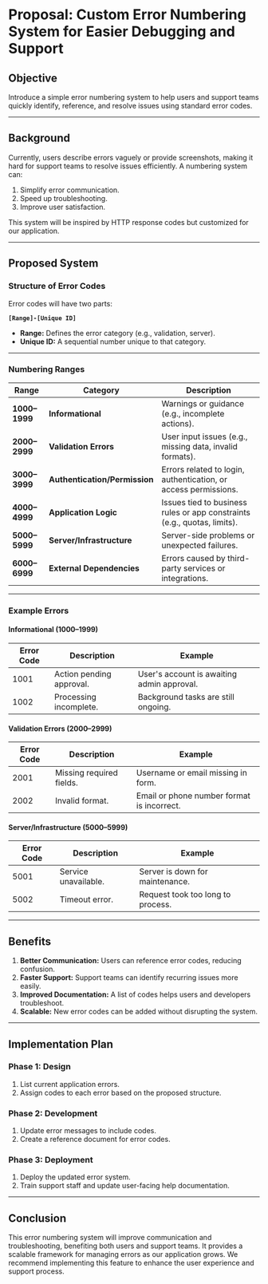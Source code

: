 # Proposal: Custom Error Numbering System for Easier Debugging and Support

## Objective
Introduce a simple error numbering system to help users and support teams quickly identify, reference, and resolve issues using standard error codes.

---

## Background
Currently, users describe errors vaguely or provide screenshots, making it hard for support teams to resolve issues efficiently. A numbering system can:

1. Simplify error communication.
2. Speed up troubleshooting.
3. Improve user satisfaction.

This system will be inspired by HTTP response codes but customized for our application.

---

## Proposed System
### Structure of Error Codes
Error codes will have two parts:

**`[Range]-[Unique ID]`**

- **Range:** Defines the error category (e.g., validation, server).
- **Unique ID:** A sequential number unique to that category.

---

### Numbering Ranges
| **Range**   | **Category**                  | **Description**                                                                 |
|-------------|-------------------------------|---------------------------------------------------------------------------------|
| **1000–1999** | **Informational**             | Warnings or guidance (e.g., incomplete actions).                                |
| **2000–2999** | **Validation Errors**         | User input issues (e.g., missing data, invalid formats).                        |
| **3000–3999** | **Authentication/Permission** | Errors related to login, authentication, or access permissions.                 |
| **4000–4999** | **Application Logic**         | Issues tied to business rules or app constraints (e.g., quotas, limits).        |
| **5000–5999** | **Server/Infrastructure**     | Server-side problems or unexpected failures.                                    |
| **6000–6999** | **External Dependencies**     | Errors caused by third-party services or integrations.                          |

---

### Example Errors
#### Informational (1000–1999)
| **Error Code** | **Description**                      | **Example**                                 |
|----------------|--------------------------------------|---------------------------------------------|
| 1001           | Action pending approval.            | User's account is awaiting admin approval.  |
| 1002           | Processing incomplete.              | Background tasks are still ongoing.         |

#### Validation Errors (2000–2999)
| **Error Code** | **Description**                      | **Example**                                 |
|----------------|--------------------------------------|---------------------------------------------|
| 2001           | Missing required fields.            | Username or email missing in form.          |
| 2002           | Invalid format.                     | Email or phone number format is incorrect.  |

#### Server/Infrastructure (5000–5999)
| **Error Code** | **Description**                      | **Example**                                 |
|----------------|--------------------------------------|---------------------------------------------|
| 5001           | Service unavailable.                | Server is down for maintenance.             |
| 5002           | Timeout error.                      | Request took too long to process.           |

---

## Benefits
1. **Better Communication:** Users can reference error codes, reducing confusion.
2. **Faster Support:** Support teams can identify recurring issues more easily.
3. **Improved Documentation:** A list of codes helps users and developers troubleshoot.
4. **Scalable:** New error codes can be added without disrupting the system.

---

## Implementation Plan
### Phase 1: Design
1. List current application errors.
2. Assign codes to each error based on the proposed structure.

### Phase 2: Development
1. Update error messages to include codes.
2. Create a reference document for error codes.

### Phase 3: Deployment
1. Deploy the updated error system.
2. Train support staff and update user-facing help documentation.

---

## Conclusion
This error numbering system will improve communication and troubleshooting, benefiting both users and support teams. It provides a scalable framework for managing errors as our application grows. We recommend implementing this feature to enhance the user experience and support process.
